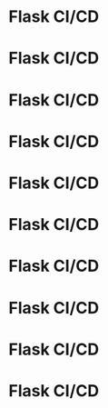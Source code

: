# Flask CI/CD
# Flask CI/CD 
# Flask CI/CD  
# Flask CI/CD 
# Flask CI/CD 
# Flask CI/CD 
# Flask CI/CD
# Flask CI/CD 
# Flask CI/CD 
# Flask CI/CD 

